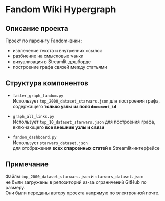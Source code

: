 # Fandom Wiki Hypergraph

##  Описание проекта
Проект по парсингу Fandom-вики :
- извлечение текста и внутренних ссылок
- разбиение на смысловые чанки
- визуализация в Streamlit-дэшборде
- построение графа связей между статьями

##  Структура компонентов

- `faster_graph_fandom.py`  
  Использует `top_2000_dataset_starwars.json` для построения графа,  
  содержащего **только узлы из поля `document_id`**

- `graph_all_links.py`  
  Использует `top_10_dataset_starwars.json` для построения графа,  
  включающего **все внешние узлы и связи**

- `fandom_dashboard.py`  
  Использует `starwars_dataset.json`  
  для отображения **всех спарсенных статей** в Streamlit-интерфейсе

##  Примечание
Файлы `top_2000_dataset_starwars.json` и `starwars_dataset.json`  
не были загружены в репозиторий из-за ограничений GitHub по размеру.  
Они были переданы автору проекта напрямую по электронной почте.